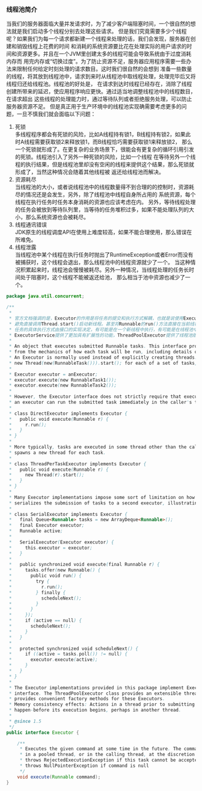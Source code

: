 ### 线程池简介
当我们的服务器面临大量并发请求时，为了减少客户端阻塞时间，一个很自然的想法就是我们启动多个线程分别去处理这些请求。
但是我们究竟需要多少个线程呢？如果我们为每一个请求都新建一个线程来处理的话，我们会发现，服务器在创建和销毁线程上花费的时间
和消耗的系统资源要比花在处理实际的用户请求的时间和资源更多。并且在一个JVM里创建太多的线程可能会导致系统由于过度消耗内存而
用完内存或“切换过度”。为了防止资源不足，服务器应用程序需要一些办法来限制任何给定时刻处理的请求数目。这时我们很自然的会想到
准备一些数量的线程，将其放到线程池中，请求到来时从线程池中取线程处理，处理完毕后又将线程归还给线程池。线程池的好处是，
在请求到达时线程已经存在，消除了线程创建所带来的延迟，使应用程序响应更快。通过适当地调整线程池中的线程数目，在请求超出
这些线程的处理能力时，通过等待队列或者拒绝服务处理，可以防止服务器资源不足。
但是真正用于生产环境中的线程池实现确需要考虑更多的问题，一旦不慎我们就会面临以下问题：    
1. 死锁   
多线程程序都会有死锁的风险，比如A线程持有锁1，B线程持有锁2，如果此时A线程需要获取锁2来释放锁1，而B线程恰巧需要获取锁1来释放锁2，
那么一个死锁就形成了。在更复杂的业务场景下，很能会有更复杂的循环引用引发的死锁。线程池引入了另外一种死锁的风险，比如一个线程
在等待另外一个线程的执行结果，但是线程池里却没有空闲的线程来提供这个结果，那么死锁就形成了，当然这种情况会随着其他线程被
返还给线程池而解决。
2. 资源耗尽    
当线程池的大小，或者说线程池中的线程数量得不到合理的的控制时，资源耗尽的情况还是会发生，另外，除了线程池中线程自身所占用的
系统资源，每个线程在执行任务时任务本身消耗的资源也应该考虑在内。
另外，等待线程处理的任务会被放到等待队列里，当等待的任务堆积过多，如果不能处理队列的大小，那么系统资源也会被耗尽。
3. 线程通讯错误   
JDK原生的线程调度API在使用上难度较高，如果不能合理使用，那么错误在所难免。    
4. 线程泄露    
当线程池中某个线程在执行任务时抛出了RuntimeException或者Error而没有被捕获时，这个线程会退出，那么线程池中的线程资源就少了一个。
当这种情况积累起来时，线程池会慢慢被耗尽。另外一种情况，当线程处理的任务长时间处于阻塞时，这个线程不能被返还给池，
那么相当于池中资源也减少了一个。
```java
package java.util.concurrent;

/**
 * 
 * 官方文档强调的是，Executor的作用是将任务的提交和执行方式解耦，也就是说使用Executor提供的execute()方法
 * 避免直接调用Thread.start()启动新线程。甚至将Runnable的run()方法直接在当前线程执行也没问题。
 * 任务的具体执行方式由接口的实现决定，有可能是在一个新线程中执行，有可能是在线程池中执行，甚至也有可能是在当前线程中执行。
 * ExecutorService提供了更加具有扩展性的功能，ThreadPoolExecutor提供了线程池版本的实现，Executors提供了创建各种线程池的工具。
 * 
 * An object that executes submitted Runnable tasks. This interface provides a way of decoupling task submission 
 * from the mechanics of how each task will be run, including details of thread use, scheduling, etc.  
 * An Executor is normally used instead of explicitly creating threads. For example, rather than invoking
 * new Thread(new(RunnableTask())).start(); for each of a set of tasks, you might use:
 * 
 * Executor executor = anExecutor;
 * executor.execute(new RunnableTask1());
 * executor.execute(new RunnableTask2());
 * 
 * However, the Executor interface does not strictly require that execution be asynchronous. In the simplest case, 
 * an executor can run the submitted task immediately in the caller's thread:
 * 
 * class DirectExecutor implements Executor {
 *   public void execute(Runnable r) {
 *     r.run();
 *   }
 * }
 *
 * More typically, tasks are executed in some thread other than the caller's thread. The executor below 
 * spawns a new thread for each task.
 * 
 * class ThreadPerTaskExecutor implements Executor {
 *   public void execute(Runnable r) {
 *     new Thread(r).start();
 *   }
 * }
 *
 * Many Executor implementations impose some sort of limitation on how and when tasks are scheduled. The executor below
 * serializes the submission of tasks to a second executor, illustrating a composite executor.
 * 
 * class SerialExecutor implements Executor {
 *   final Queue<Runnable> tasks = new ArrayDeque<Runnable>();
 *   final Executor executor;
 *   Runnable active;
 *
 *   SerialExecutor(Executor executor) {
 *     this.executor = executor;
 *   }
 *
 *   public synchronized void execute(final Runnable r) {
 *     tasks.offer(new Runnable() {
 *       public void run() {
 *         try {
 *           r.run();
 *         } finally {
 *           scheduleNext();
 *         }
 *       }
 *     });
 *     if (active == null) {
 *       scheduleNext();
 *     }
 *   }
 *
 *   protected synchronized void scheduleNext() {
 *     if ((active = tasks.poll()) != null) {
 *       executor.execute(active);
 *     }
 *   }
 * }
 *
 * The Executor implementations provided in this package implement ExecutorService, which is a more extensive
 * interface. The ThreadPoolExecutor class provides an extensible thread pool implementation. The Executors class
 * provides convenient factory methods for these Executors.
 * Memory consistency effects: Actions in a thread prior to submitting a Runnable object to an Executor 
 * happen-before its execution begins, perhaps in another thread.
 *
 * @since 1.5
 */
public interface Executor {

    /**
     * Executes the given command at some time in the future. The command may execute in a new thread, 
     * in a pooled thread, or in the calling thread, at the discretion of the Executor implementation.
     * throws RejectedExecutionException if this task cannot be accepted for execution
     * throws NullPointerException if command is null
     */
    void execute(Runnable command);
}

```